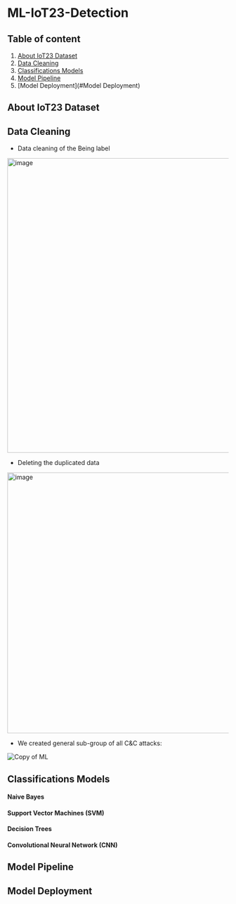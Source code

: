 # ML-IoT23-Detection

## Table of content

1. [About IoT23 Dataset](#About-IoT23-Dataset)
2. [Data Cleaning](#Data-Cleaning)
3. [Classifications Models](#Classifications-Models)
4. [Model Pipeline](#Model-Pipeline)
5. [Model Deployment](#Model Deployment)


## About IoT23 Dataset

## Data Cleaning

* Data cleaning of the Being label

<img width="671" alt="image" src="https://github.com/astral-fate/ML-IoT23-Detection/assets/63984422/52691eda-cf6f-466f-8c46-31476a23755a">


* Deleting the duplicated data

<img width="594" alt="image" src="https://github.com/astral-fate/ML-IoT23-Detection/assets/63984422/ba02d781-cfcd-47a8-8669-919ac6c6c6b9">


* We created general sub-group of all C&C attacks:

![Copy of ML](https://github.com/astral-fate/ML-IoT23-Detection/assets/63984422/0bab88f0-2939-4976-8485-cb0a7708d59b)


## Classifications Models

#### Naive Bayes

#### Support Vector Machines (SVM)

#### Decision Trees

#### Convolutional Neural Network (CNN)



## Model Pipeline

## Model Deployment



